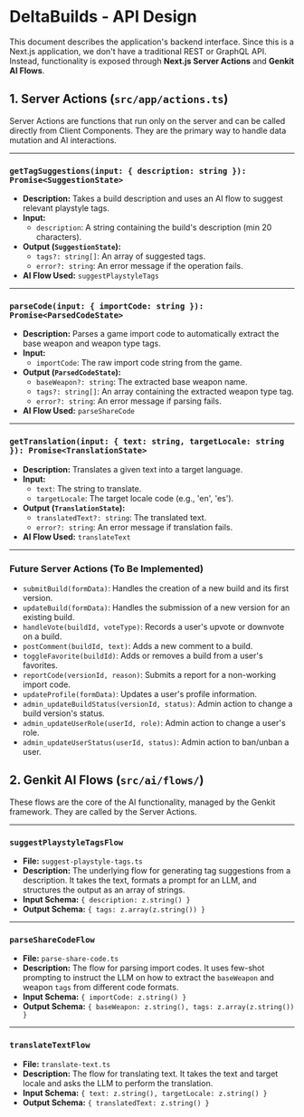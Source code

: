 # DeltaBuilds - API Design

This document describes the application's backend interface. Since this is a Next.js application, we don't have a traditional REST or GraphQL API. Instead, functionality is exposed through **Next.js Server Actions** and **Genkit AI Flows**.

## 1. Server Actions (`src/app/actions.ts`)

Server Actions are functions that run only on the server and can be called directly from Client Components. They are the primary way to handle data mutation and AI interactions.

---

### `getTagSuggestions(input: { description: string }): Promise<SuggestionState>`

- **Description:** Takes a build description and uses an AI flow to suggest relevant playstyle tags.
- **Input:**
  - `description`: A string containing the build's description (min 20 characters).
- **Output (`SuggestionState`):**
  - `tags?: string[]`: An array of suggested tags.
  - `error?: string`: An error message if the operation fails.
- **AI Flow Used:** `suggestPlaystyleTags`

---

### `parseCode(input: { importCode: string }): Promise<ParsedCodeState>`

- **Description:** Parses a game import code to automatically extract the base weapon and weapon type tags.
- **Input:**
  - `importCode`: The raw import code string from the game.
- **Output (`ParsedCodeState`):**
  - `baseWeapon?: string`: The extracted base weapon name.
  - `tags?: string[]`: An array containing the extracted weapon type tag.
  - `error?: string`: An error message if parsing fails.
- **AI Flow Used:** `parseShareCode`

---

### `getTranslation(input: { text: string, targetLocale: string }): Promise<TranslationState>`

- **Description:** Translates a given text into a target language.
- **Input:**
  - `text`: The string to translate.
  - `targetLocale`: The target locale code (e.g., 'en', 'es').
- **Output (`TranslationState`):**
  - `translatedText?: string`: The translated text.
  - `error?: string`: An error message if translation fails.
- **AI Flow Used:** `translateText`

---

### Future Server Actions (To Be Implemented)

- `submitBuild(formData)`: Handles the creation of a new build and its first version.
- `updateBuild(formData)`: Handles the submission of a new version for an existing build.
- `handleVote(buildId, voteType)`: Records a user's upvote or downvote on a build.
- `postComment(buildId, text)`: Adds a new comment to a build.
- `toggleFavorite(buildId)`: Adds or removes a build from a user's favorites.
- `reportCode(versionId, reason)`: Submits a report for a non-working import code.
- `updateProfile(formData)`: Updates a user's profile information.
- `admin_updateBuildStatus(versionId, status)`: Admin action to change a build version's status.
- `admin_updateUserRole(userId, role)`: Admin action to change a user's role.
- `admin_updateUserStatus(userId, status)`: Admin action to ban/unban a user.

## 2. Genkit AI Flows (`src/ai/flows/`)

These flows are the core of the AI functionality, managed by the Genkit framework. They are called by the Server Actions.

---

### `suggestPlaystyleTagsFlow`

- **File:** `suggest-playstyle-tags.ts`
- **Description:** The underlying flow for generating tag suggestions from a description. It takes the text, formats a prompt for an LLM, and structures the output as an array of strings.
- **Input Schema:** `{ description: z.string() }`
- **Output Schema:** `{ tags: z.array(z.string()) }`

---

### `parseShareCodeFlow`

- **File:** `parse-share-code.ts`
- **Description:** The flow for parsing import codes. It uses few-shot prompting to instruct the LLM on how to extract the `baseWeapon` and weapon `tags` from different code formats.
- **Input Schema:** `{ importCode: z.string() }`
- **Output Schema:** `{ baseWeapon: z.string(), tags: z.array(z.string()) }`

---

### `translateTextFlow`

- **File:** `translate-text.ts`
- **Description:** The flow for translating text. It takes the text and target locale and asks the LLM to perform the translation.
- **Input Schema:** `{ text: z.string(), targetLocale: z.string() }`
- **Output Schema:** `{ translatedText: z.string() }`
